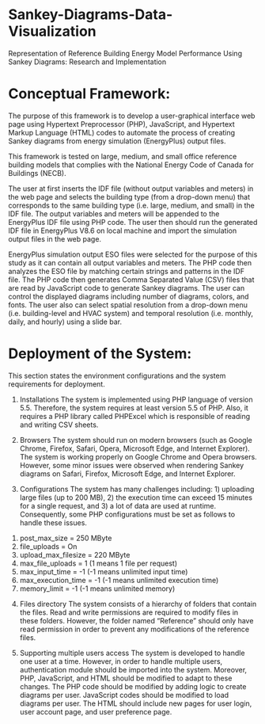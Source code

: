 # Sankey-Diagrams-Data-Visualization
Representation of Reference Building Energy Model Performance Using Sankey Diagrams: Research and Implementation

# Conceptual Framework:

The purpose of this framework is to develop a user-graphical interface web page using Hypertext Preprocessor (PHP), JavaScript, and Hypertext Markup Language (HTML) codes to automate the process of creating Sankey diagrams from energy simulation (EnergyPlus) output files. 

This framework is tested on large, medium, and small office reference building models that complies with the National Energy Code of Canada for Buildings (NECB). 

The user at first inserts the IDF file (without output variables and meters) in the web page and selects the building type (from a drop-down menu) that corresponds to the same building type (i.e. large, medium, and small) in the IDF file. The output variables and meters will be appended to the EnergyPlus IDF file using PHP code. The user then should run the generated IDF file in EnergyPlus V8.6 on local machine and import the simulation output files in the web page. 

EnergyPlus simulation output ESO files were selected for the purpose of this study as it can contain all output variables and meters. The PHP code then analyzes the ESO file by matching certain strings and patterns in the IDF file. The PHP code then generates Comma Separated Value (CSV) files that are read by JavaScript code to generate Sankey diagrams. The user can control the displayed diagrams including number of diagrams, colors, and fonts. The user also can select spatial resolution from a drop-down menu (i.e. building-level and HVAC system) and temporal resolution (i.e. monthly, daily, and hourly) using a slide bar. 


# Deployment of the System:

This section states the environment configurations and the system requirements for deployment.  
1)	Installations
	The system is implemented using PHP language of version 5.5. Therefore, the system requires at least version 5.5 of PHP. Also, it requires a PHP library called PHPExcel which is responsible of reading and writing CSV sheets. 

2)	Browsers
The system should run on modern browsers (such as Google Chrome, Firefox, Safari, Opera, Microsoft Edge, and Internet Explorer). The system is working properly on Google Chrome and Opera browsers. However, some minor issues were observed when rendering Sankey diagrams on Safari, Firefox, Microsoft Edge, and Internet Explorer.

3)	Configurations
	The system has many challenges including: 1) uploading large files (up to 200 MB), 2) the execution time can exceed 15 minutes for a single request, and 3) a lot of data are used at runtime. Consequently, some PHP configurations must be set as follows to handle these issues.
1.	post_max_size = 250 MByte
2.	file_uploads = On
3.	upload_max_filesize = 220 MByte
4.	max_file_uploads = 1 (1 means 1 file per request)
5.	max_input_time = -1 (-1 means unlimited input time) 
6.	max_execution_time = -1 (-1 means unlimited execution time)
7.	memory_limit = -1 (-1 means unlimited memory)

4)	Files directory
The system consists of a hierarchy of folders that contain the files. Read and write permissions are required to modify files in these folders. However, the folder named “Reference” should only have read permission in order to prevent any modifications of the reference files. 

5)	Supporting multiple users access
The system is developed to handle one user at a time. However, in order to handle multiple users, authentication module should be imported into the system. Moreover, PHP, JavaScript, and HTML should be modified to adapt to these changes. The PHP code should be modified by adding logic to create diagrams per user. JavaScript codes should be modified to load diagrams per user. The HTML should include new pages for user login, user account page, and user preference page.

